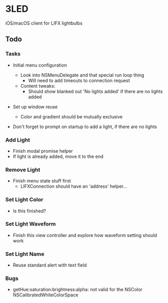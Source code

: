 # 3LED

iOS/macOS client for LIFX lightbulbs

## Todo

### Tasks

- Initial menu configuration
    - Look into NSMenuDelegate and that special run loop thing
        - Will need to add timeouts to connection request
    - Content tweaks:
        - Should show blanked out 'No lights added' if there are no lights added
    
- Set up window reuse
    - Color and gradient should be mutually exclusive

- Don't forget to prompt on startup to add a light, if there are no lights

### Add Light

- Finish modal promise helper
- If light is already added, move it to the end

### Remove Light

- Finish menu state stuff first
    - LIFXConnection should have an 'address' helper...

### Set Light Color

- Is this finished?

### Set Light Waveform

- Finish this view controller and explore how waveform setting should work

### Set Light Name

- Reuse standard alert with text field

### Bugs

- getHue:saturation:brightness:alpha: not valid for the NSColor NSCalibratedWhiteColorSpace
